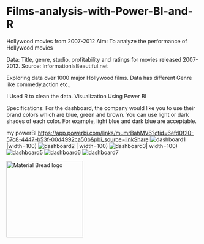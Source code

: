 # Films-analysis-with-Power-BI-and-R
Hollywood movies from 2007-2012
Aim: To analyze the performance of Hollywood movies

Data: Title, genre, studio, profitability and ratings for movies released 2007-2012. Source: InformationIsBeautiful.net

Exploring data over 1000 major Hollywood films. Data has different Genre like commedy,action etc.,

I Used R to clean the data. Visualization Using Power BI

Specifications: For the dashboard, the company would like you to use their brand colors which are blue, green and brown. You can use light or dark shades of each color. For example, light blue and dark blue are acceptable.





my powerBI
https://app.powerbi.com/links/mumrBahMV6?ctid=6efd0f20-57c8-4447-b53f-00d4992ca50b&pbi_source=linkShare
![dashboard1](https://user-images.githubusercontent.com/130657140/232070123-8d738d60-30cb-4c9e-84e8-248c98388473.PNG)|width=100)
![dashboard2](https://user-images.githubusercontent.com/130657140/232070320-5c3b5329-db16-4b52-92dc-21e6d0e74a66.PNG) | width=100)
![dashboard3](https://user-images.githubusercontent.com/130657140/232070323-fb76d997-98c6-4707-9e44-ca66be14e241.PNG)| width=100)
![dashboard5](https://user-images.githubusercontent.com/130657140/232070326-9ffdd200-d347-4544-889c-5eb866494aa1.PNG)
![dashboard6](https://user-images.githubusercontent.com/130657140/232070329-a125961b-b19f-4b0f-b803-cc76e418012b.PNG)
![dashboard7](https://user-images.githubusercontent.com/130657140/232070331-ad60cd1a-befd-41b0-ac1b-900a83049812.PNG)
<p align="left" style="margin-bottom: 0px !important;">



<p align="left" style="margin-bottom: 0px !important;">
<img width="200" src="https://user-images.githubusercontent.com/130657140/232070123-8d738d60-30cb-4c9e-84e8-248c98388473.PNG" alt="Material Bread logo" align="left">
</p>
